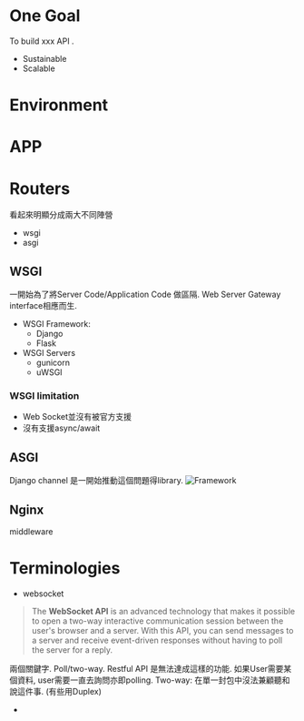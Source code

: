 # One Goal
To build xxx API .
- Sustainable
- Scalable

# Environment




# APP

# Routers
看起來明顯分成兩大不同陣營
- wsgi
- asgi
## WSGI
一開始為了將Server Code/Application Code 做區隔. Web Server Gateway interface相應而生.
- WSGI Framework:
	- Django
	- Flask
- WSGI Servers
	- gunicorn
	- uWSGI
### WSGI limitation
- Web Socket並沒有被官方支援
- 沒有支援async/await
## ASGI
Django channel 是一開始推動這個問題得library. 
![Framework](http://5b0988e595225.cdn.sohucs.com/images/20191025/021b70608b0f46baa770340b5fabb2d3.jpeg)


## Nginx
middleware



# Terminologies
- websocket
> The **WebSocket API** is an advanced technology that makes it possible to open a two-way interactive communication session between the user's browser and a server. With this API, you can send messages to a server and receive event-driven responses without having to poll the server for a reply.

兩個關鍵字. Poll/two-way. Restful API 是無法達成這樣的功能. 如果User需要某個資料, user需要一直去詢問亦即polling. Two-way: 在單一封包中沒法兼顧聽和說這件事. (有些用Duplex)

- 

<!--stackedit_data:
eyJoaXN0b3J5IjpbMTYzMDQyMTM1OSwxNjc5NTg2NzAsLTExND
MyNjUwNTYsLTE0MjcwODMzOTAsLTQ4MTk3NTg4Ml19
-->
